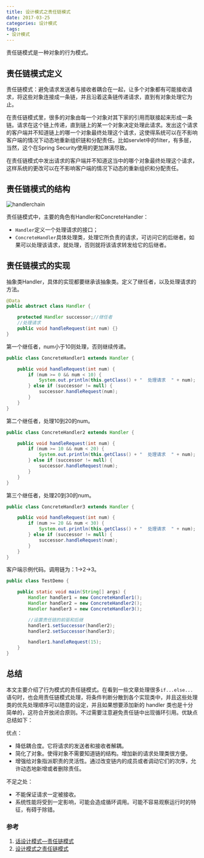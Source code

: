 ```yaml
---
title: 设计模式之责任链模式
date: 2017-03-25
categories: 设计模式
tags:
- 设计模式
---
```

责任链模式是一种对象的行为模式。
## 责任链模式定义
责任链模式：避免请求发送者与接收者耦合在一起，让多个对象都有可能接收请求，将这些对象连接成一条链，并且沿着这条链传递请求，直到有对象处理它为止。

在责任链模式里，很多的对象由每一个对象对其下家的引用而联接起来形成一条链。请求在这个链上传递，直到链上的某一个对象决定处理此请求。发出这个请求的客户端并不知道链上的哪一个对象最终处理这个请求，这使得系统可以在不影响客户端的情况下动态地重新组织链和分配责任。比如servlet中的filter，有多层，当然，这个在Spring Security使用的更加淋漓尽致。

在责任链模式中发出请求的客户端并不知道这当中的哪个对象最终处理这个请求，这样系统的更改可以在不影响客户端的情况下动态的重新组织和分配责任。

## 责任链模式的结构

![handlerchain](http://ovcjgn2x0.bkt.clouddn.com/handlerchain.png "责任链模式")

责任链模式中，主要的角色有Handler和ConcreteHandler：

- `Handler`定义一个处理请求的接口；
- `ConcreteHandler`具体处理类，处理它所负责的请求，可访问它的后继者。如果可以处理该请求，就处理，否则就将该请求转发给它的后继者。

## 责任链模式的实现
抽象类Handler，具体的实现都要继承该抽象类。定义了继任者，以及处理请求的方法。

```java
@Data
public abstract class Handler {

    protected Handler successor;//继任者
    //处理请求
    public void handleRequest(int num) {}
}
```
第一个继任者，num小于10则处理，否则继续传递。

```java
public class ConcreteHandler1 extends Handler {

    public void handleRequest(int num) {
        if (num >= 0 && num < 10) {
            System.out.println(this.getClass() + "  处理请求  " + num);
        } else if (successor != null) {
            successor.handleRequest(num);
        }
    }
}
```
第二个继任者，处理10到20的num。

```java
public class ConcreteHandler2 extends Handler {

    public void handleRequest(int num) {
        if (num >= 10 && num < 20) {
            System.out.println(this.getClass() + "  处理请求  " + num);
        } else if (successor != null) {
            successor.handleRequest(num);
        }
    }
}
```
第三个继任者，处理20到30的num。

```java
public class ConcreteHandler3 extends Handler {

    public void handleRequest(int num) {
        if (num >= 20 && num < 30) {
            System.out.println(this.getClass() + "  处理请求  " + num);
        } else if (successor != null) {
            successor.handleRequest(num);
        }
    }
}
```
客户端示例代码。调用链为：1->2->3。

```java
public class TestDemo {

    public static void main(String[] args) {
        Handler handler1 = new ConcreteHandler1();
        Handler handler2 = new ConcreteHandler2();
        Handler handler3 = new ConcreteHandler3();

        //设置责任链的前驱和后继
        handler1.setSuccessor(handler2);
        handler2.setSuccessor(handler3);

        handler1.handleRequest(15);
    }
}
```

## 总结
本文主要介绍了行为模式的责任链模式。在看到一些文章处理很多`if...else...`语句时，也会用责任链模式处理，将条件判断分散到各个实现类中，并且这些处理类的优先处理顺序可以随意的设定，并且如果想要添加新的 handler 类也是十分简单的，这符合开放闭合原则。不过需要注意避免责任链中出现循环引用。优缺点总结如下：

优点：

- 降低耦合度。它将请求的发送者和接收者解耦。
- 简化了对象。使得对象不需要知道链的结构。增加新的请求处理类很方便。
- 增强给对象指派职责的灵活性。通过改变链内的成员或者调动它们的次序，允许动态地新增或者删除责任。

不足之处：

- 不能保证请求一定被接收。
- 系统性能将受到一定影响，可能会造成循环调用。可能不容易观察运行时的特征，有碍于除错。

### 参考
1. [话设计模式—责任链模式](http://blog.csdn.net/lmb55/article/details/51052866)
2. [设计模式之责任链模式](https://www.jianshu.com/p/d22f4e5408f5)
